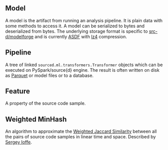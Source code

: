 ## Model
A model is the artifact from running an analysis pipeline.
It is plain data with some methods to access it.
A model can be serialized to bytes and deserialized from bytes.
The underlying storage format is specific to [src-d/modelforge](https://github.com/src-d/modelforge)
and is currently [ASDF](https://github.com/spacetelescope/asdf)
with [lz4](https://en.wikipedia.org/wiki/LZ4_(compression_algorithm)) compression.

## Pipeline
A tree of linked `sourced.ml.transformers.Transformer` objects which can be executed on PySpark/source{d} engine.
The result is often written on disk as [Parquet](https://parquet.apache.org/) or model files
or to a database.

## Feature
A property of the source code sample.

## Weighted MinHash
An algorithm to approximate the [Weighted Jaccard Similarity](https://en.wikipedia.org/wiki/Jaccard_index#Generalized_Jaccard_similarity_and_distance)
between all the pairs of source code samples in linear time and space. Described by
[Sergey Ioffe](https://static.googleusercontent.com/media/research.google.com/en//pubs/archive/36928.pdf).